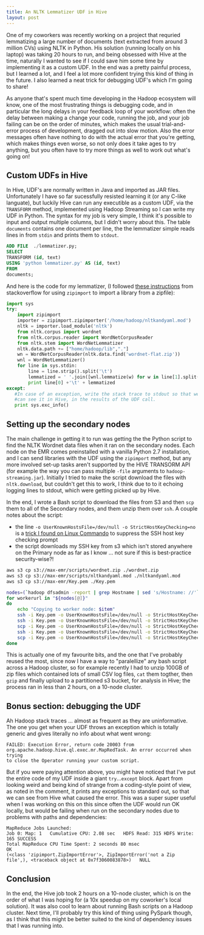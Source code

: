 ```yaml
---
title: An NLTK Lemmatizer UDF in Hive
layout: post
---
```


One of my coworkers was recently working on a project that requried lemmatizing a large number of documents (text extracted from around 3 million CVs) using NLTK in Python. His solution (running locally on his laptop) was taking 20 hours to run, and being obsessed with Hive at the time, naturally I wanted to see if I could save him some time by implementing it as a custom UDF. In the end was a pretty painful process, but I learned a lot, and I feel a lot more confident trying this kind of thing in the future. I also learned a neat trick for debugging UDF's which I'm going to share!

As anyone that's spent much time developing in the Hadoop ecosystem will know, one of the most frustrating things is debugging code, and in particular the long delays in your feedback loop of your workflow: often the delay between making a change your code, running the job, and your job failing can be on the order of minutes, which makes the usual trial-and-error process of development, dragged out into slow motion. Also  the error messages often have nothing to do with the actual error that you're getting, which makes things even worse, so not only does it take ages to try anything, but you often have to try more things as well to work out what's going on!

Custom UDFs in Hive
-------------------
In Hive, UDF's are normally written in Java and imported as JAR files. Unfortunately I have so far sucessfully resisted learning it (or any C-like languate), but luckily Hive can run any executible as a custom UDF, via the `TRANSFORM` method, implemented using Hadoop Streaming so I can write my UDF in Python. The syntax for my job is very simple, I think it's possible to input and output multiple columns, but I didn't worry about this. The table `documents` contains one document per line, the the lemmatizer simple reads lines in from `stdin` and prints them to `stdout`.

```SQL
ADD FILE  ./lemmatizer.py;
SELECT
TRANSFORM (id, text)
USING 'python lemmatizer.py' AS (id, text)
FROM
documents;
```
And here is the code for my lemmatizer, (I followed [these instructions][1] from stackoverflow for using `zipimport` to import a library from a zipfile):

```python
import sys
try:
    import zipimport
    importer = zipimport.zipimporter('/home/hadoop/nltkandyaml.mod')
    nltk = importer.load_module('nltk')
    from nltk.corpus import wordnet
    from nltk.corpus.reader import WordNetCorpusReader
    from nltk.stem import WordNetLemmatizer
    nltk.data.path += ["home/hadoop/lib","."]
    wn = WordNetCorpusReader(nltk.data.find('wordnet-flat.zip'))
    wnl = WordNetLemmatizer()
    for line in sys.stdin:
        line = line.strip().split('\t')
        lemmatized = ' '.join([wnl.lemmatize(w) for w in line[1].split(' ')])
        print line[0] +'\t' + lemmatized
except:
   #In case of an exception, write the stack trace to stdout so that we
   #can see it in Hive, in the results of the UDF call.
   print sys.exc_info()
```
Setting up the secondary nodes
----------------------------

The main challenge in getting it to run was getting the the Python script to find the NLTK Wordnet data files when it ran on the secondary nodes.  Each node on the EMR comes preinstalled with a vanilla Python 2.7 installation, and I can send libraries with the UDF using the `zipimport` method, but any more involved set-up tasks aren't supported by the HIVE TRANSORM API (for example the way you can pass multiple `-file` arguments to `hadoop-streaming.jar`). Initially I tried to make the script download the files with `nltk.download`, but couldn't get this to work, I think due to to it echoing logging lines to stdout, which were getting picked up by Hive.

In the end, I wrote a Bash script to download the files from S3 and then `scp` them to all of the Secondary nodes, and them unzip them over `ssh`. A couple notes about the script:
 - the line `-o UserKnownHostsFile=/dev/null -o StrictHostKeyChecking=no` is a [trick I found on Linux Commando][2] to suppress the SSH host key checking prompt
 - the script downloads my SSH key from s3 which isn't stored anywhere on the Primary node as far as I know ... not sure if this is best-practice security-wise?!

```bash
aws s3 cp s3://max-emr/scripts/wordnet.zip ./wordnet.zip
aws s3 cp s3://max-emr/scripts/nltkandyaml.mod ./nltkandyaml.mod
aws s3 cp s3://max-emr/Key.pem ./Key.pem

nodes=(`hadoop dfsadmin -report | grep Hostname | sed 's/Hostname: //'`)
for workerurl in "${nodes[@]}"
do
    echo "Copying to worker node: $item"
    ssh -i Key.pem -o UserKnownHostsFile=/dev/null -o StrictHostKeyChecking=no $workerurl "mkdir /home/hadoop/lib/corpora"
    ssh -i Key.pem -o UserKnownHostsFile=/dev/null -o StrictHostKeyChecking=no $workerurl "mkdir /home/hadoop/lib/corpora/wordnet/"
    scp -i Key.pem -o UserKnownHostsFile=/dev/null -o StrictHostKeyChecking=no /home/hadoop/wordnet.zip $workerurl:/home/hadoop/lib/corpora/wordnet/wordnet.zip
    ssh -i Key.pem -o UserKnownHostsFile=/dev/null -o StrictHostKeyChecking=no $workerurl "cd /home/hadoop/lib/corpora/wordnet/ && unzip wordnetflat.zip"
    scp -i Key.pem -o UserKnownHostsFile=/dev/null -o StrictHostKeyChecking=no /home/hadoop/nltkandyaml.mod  $workerurl:/home/hadoop/nltkandyaml.mod
done
```

This is actually one of my favourite bits, and the one that I've probably reused the most, since now I have a way to "paralellize" any bash script across a Hadoop cluster, so for example recently I had to unzip 100GB of zip files which contained lots of small CSV log files, `cat` them togther, then `gzip` and finally upload to a partitioned s3 bucket, for analysis in Hive; the process ran in less than 2 hours, on a 10-node cluster.

Bonus section: debugging the UDF
--------------------------------
Ah Hadoop stack traces ... almost as frequent as they are uninformative. The one you get when your UDF throws an exception which is totally generic and gives literally no info about what went wrong:

    FAILED: Execution Error, return code 20003 from
    org.apache.hadoop.hive.ql.exec.mr.MapRedTask. An error occurred when trying
    to close the Operator running your custom script.

But if you were paying attention above, you might have noticed that I've put the entire code of my UDF inside a giant `try`...`except` block. Apart from looking weird and being kind of strange from a coding-style point of view, as noted in the comment, it prints any exceptions to standard out, so that we can see from Hive what caused the error. This was a super super useful when I was working on this on this since often the UDF would run OK locally, but would be failing when run on the secondary nodes due to problems with paths and dependencies:

    MapReduce Jobs Launched:
    Job 0: Map: 1   Cumulative CPU: 2.08 sec   HDFS Read: 315 HDFS Write: 165 SUCCESS
    Total MapReduce CPU Time Spent: 2 seconds 80 msec
    OK
    (<class 'zipimport.ZipImportError'>, ZipImportError('not a Zip file',), <traceback object at 0x7f3060083878>)   NULL


Conclusion
---------
In the end, the Hive job took 2 hours on a 10-node cluster, which is on the order of what I was hoping for (a 10x speedup on my coworker's local solution). It was also cool to learn about running Bash scripts on a Hadoop cluster. Next time, I'll probably try this kind of thing using PySpark though, as I think that this might be better suited to the kind of dependency issues that I was running into.


   [1]: http://stackoverflow.com/questions/6811549/how-can-i-include-a-python-package-with-hadoop-streaming-job

   [2]:   http://linuxcommando.blogspot.com.au/2008/10/how-to-disable-ssh-host-key-checking.html

